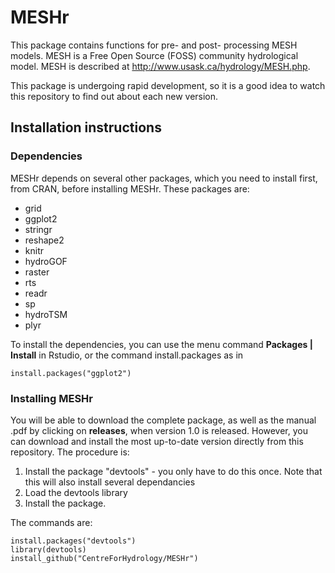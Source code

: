 # MESHr
This package contains functions for pre- and post- processing MESH models.
MESH is a Free Open Source (FOSS) community hydrological model. MESH is described at
http://www.usask.ca/hydrology/MESH.php.

This package is undergoing rapid development, so it is a good idea to watch this
repository to find out about each new version.


## Installation instructions

### Dependencies
MESHr depends on several other packages, which you need to install first, from CRAN, before installing MESHr.
These packages are:
- grid
- ggplot2
- stringr
- reshape2
- knitr
- hydroGOF
- raster
- rts
- readr
- sp
- hydroTSM
- plyr



To install the dependencies, you can use the menu command **Packages | Install** 
in Rstudio, or the command install.packages as in

	install.packages("ggplot2")

### Installing MESHr
You will be able to  download the complete package, as well as the manual .pdf by 
clicking on **releases**, when version 1.0 is released. However, you can 
download and install the most up-to-date version directly from this repository. 
The procedure is:
1. Install the package "devtools" - you only have to do this once. Note that this will also install several dependancies
2. Load the devtools library
3. Install the package.

The commands are: 

	install.packages("devtools")
	library(devtools)
	install_github("CentreForHydrology/MESHr")
	
